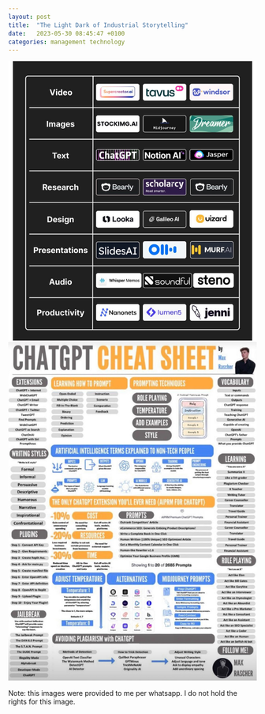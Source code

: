 ```yaml
---
layout: post
title:  "The Light Dark of Industrial Storytelling"
date:   2023-05-30 08:45:47 +0100
categories: management technology
---
```


![image](/assets/images/AI_Companies.jpeg)
![image](/assets/images/ChatGPT_CheatSheet.jpeg)

Note: this images were provided to me per whatsapp. I do not hold the rights for this image. 